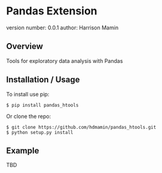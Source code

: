 Pandas Extension
===============================

version number: 0.0.1
author: Harrison Mamin

Overview
--------

Tools for exploratory data analysis with Pandas

Installation / Usage
--------------------

To install use pip:

    $ pip install pandas_htools

Or clone the repo:

    $ git clone https://github.com/hdmamin/pandas_htools.git
    $ python setup.py install
    
Example
-------

TBD
